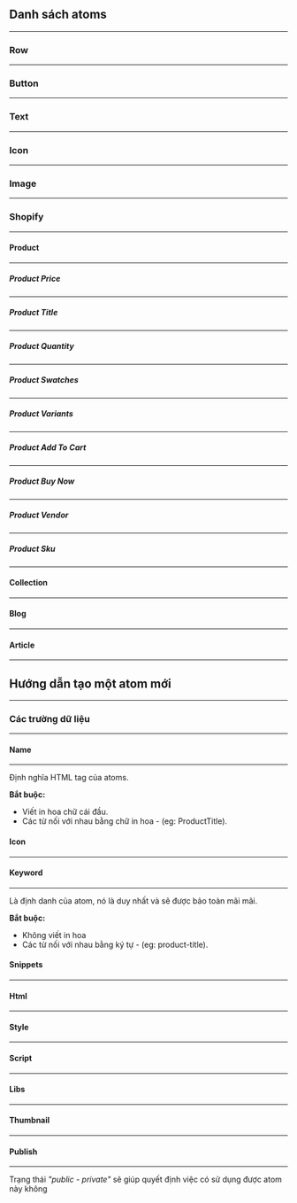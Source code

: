 ## Danh sách atoms
------------------------

### Row
------------------------

### Button
------------------------

### Text
------------------------

### Icon
------------------------

### Image
------------------------

### Shopify
------------------------

#### Product
------------------------

##### Product Price
------------------------

##### Product Title
------------------------

##### Product Quantity
------------------------

##### Product Swatches
------------------------

##### Product Variants
------------------------

##### Product Add To Cart
------------------------

##### Product Buy Now
------------------------

##### Product Vendor
------------------------

##### Product Sku
------------------------

#### Collection
------------------------

#### Blog
------------------------

#### Article
------------------------

## Hướng dẫn tạo một atom mới
------------------------

### Các trường dữ liệu
------------------------


#### Name
------------------------

Định nghĩa HTML tag của atoms.

<strong>Bắt buộc:</strong>
- Viết in hoa chữ cái đầu.
- Các từ nối với nhau bằng chữ in hoa - (eg: ProductTitle).

#### Icon
------------------------

#### Keyword
------------------------

Là định danh của atom, nó là duy nhất và sẽ được bảo toàn mãi mãi.

<strong>Bắt buộc:</strong>
- Không viết in hoa
- Các từ nối với nhau bằng ký tự - (eg: product-title).

#### Snippets
------------------------

#### Html
------------------------

#### Style
------------------------

#### Script
------------------------

#### Libs
------------------------

#### Thumbnail
------------------------

#### Publish
------------------------

Trạng thái *"public - private"* sẽ giúp quyết định việc có sử dụng được atom này không
